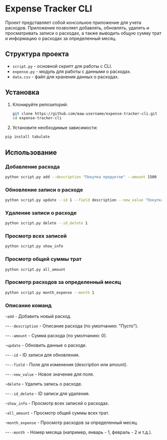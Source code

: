 # Expense Tracker CLI

Проект представляет собой консольное приложение для учета расходов. Приложение позволяет добавлять, обновлять, удалять и просматривать записи о расходах, а также выводить общую сумму трат и информацию о расходах за определенный месяц.

## Структура проекта

- `script.py` - основной скрипт для работы с CLI.
- `expense.py` - модуль для работы с данными о расходах.
- `data.csv` - файл для хранения данных о расходах.

## Установка

1. Клонируйте репозиторий:
   ```bash
   git clone https://github.com/ваш-username/expense-tracker-cli.git
   cd expense-tracker-cli
   ```
2. Установите необходимые зависимости:
  ```bash
  pip install tabulate
  ```
## Использование
### Добавление расхода
  ```bash
  python script.py add --description "Покупка продуктов" --amount 1500
  ```
### Обновление записи о расходе
  ```bash
  python script.py update --id 1 --field description --new_value "Покупка одежды"
  ```
### Удаление записи о расходе
  ```bash
  python script.py delete --id_delete 1
  ```
### Просмотр всех записей
  ```bash
  python script.py show_info
  ```
### Просмотр общей суммы трат
  ```bash
  python script.py all_amount
  ```
### Просмотр расходов за определенный месяц
  ```bash
  python script.py month_expense --month 1
  ```
### Описание команд
-`add` - Добавить новый расход.

--`--description` - Описание расхода (по умолчанию: "Пусто").

--`--amount` - Сумма расхода (по умолчанию: 0).

-`update` - Обновить данные о расходе.

--`--id` - ID записи для обновления.

--`--field` - Поле для изменения (description или amount).

--`--new_value` - Новое значение для поля.

-`delete` - Удалить запись о расходе.

--`--id_delete` - ID записи для удаления.

-`show_info` - Просмотр всех записей о расходах.

-`all_amount` - Просмотр общей суммы всех трат.

-`month_expense` - Просмотр расходов за определенный месяц.

--`--month `- Номер месяца (например, январь - 1, февраль - 2 и т.д.).
